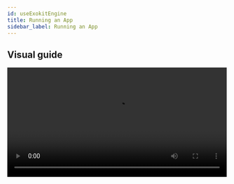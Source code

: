 ```yaml
---
id: useExokitEngine
title: Running an App
sidebar_label: Running an App
---
```


## Visual guide

<video src="https://cdn.rawgit.com/webmixedreality/webmr-docs/master/website/static/media/exokitmediacopy/ExokitBrowserHowto.mp4" width='100%' controls />

## Where do I get Exokit Engine?

Install Exokit with [Exokit installer](installation.md).

> Exokit Engine will have been included with the Exokit installer.

## Open a WebGL site

To open a site in Exokit Engine, enter the `http`/`https` URL into the CLI. Here's an example:

```
https://threejs.org/examples/webgl_geometry_minecraft_ao.html
```

Paste this in the command window and hit _enter_. Exokit should load the site.

> Exokit expects the URL to point to a regular HTML web site which serves as the entrypoint for your app.
>
> If Exokit sees that the site requested a `WebGLRenderingContext` for a `<canvas>`, it will open a window to render the contents.

 <img src="https://cdn.rawgit.com/webmixedreality/webmr-docs/media-upload/website/static/media/exokitmediacopy/runwebglsite.jpg" width=700, height=auto alt="Opening a site by entering the URL in the CLI"/>

#### Notes

- You can use a `file:///local/path/goes/here` or `file://C:\local\path\goes\here` URL to load a local file.
- This is the same thing as doing this in the Exokit CLI:
```
window.location.url = URL_GOES_HERE
```
- You can also run the Exokit Engine from any shell, assuming `exokit` is in your `PATH`:
```
exokit URL_GOES_HERE
```

## Open a WebXR site

Exokit supports both [WebXR](https://immersive-web.github.io/webxr/) and [WebVR](https://immersive-web.github.io/webvr/spec/1.1/).

> If the site is designed correctly and you have a headset, Exokit should automatically open in XR mode.

#### How it works

If you have a headset connected, Exokit will automatically emit `vrdisplayactivate` events. The site is expected to listen for these events, and start a `WebXR` or `WebVR` session in response.

The site may also listen for regular keyboard/mouse events to create an XR session, but this is not recommended as it results in a poor user experience.

## Create an engine example

There's a full [WebXR example](https://github.com/webmixedreality/exokit/blob/master/examples/hello_xr.html) for you to play with on GitHub.

You can see more Exokit Apps [here!](http://docs.webmr.io/docs/exokitApps.html)

 <img src="https://cdn.rawgit.com/webmixedreality/webmr-docs/media-upload/website/static/media/exokitmediacopy/WebXRExample.jpg" alt="Gif of example running"/>

